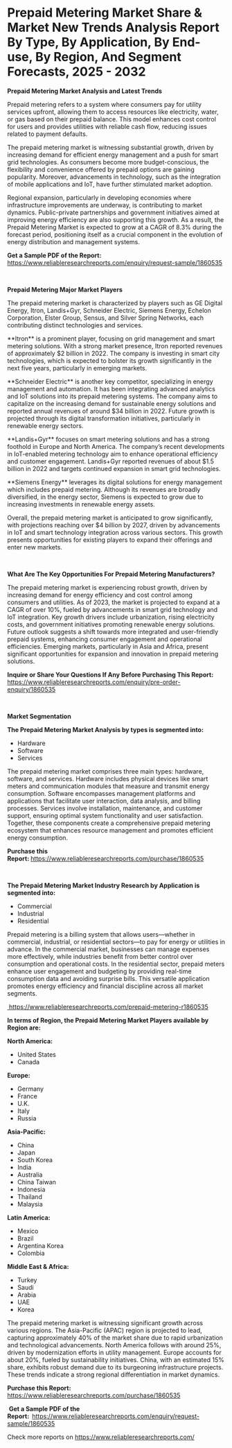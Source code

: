 <p><h1>Prepaid Metering Market Share & Market New Trends Analysis Report By Type, By Application, By End-use, By Region, And Segment Forecasts, 2025 - 2032</h1></p><p><strong>Prepaid Metering Market Analysis and Latest Trends</strong></p>
<p><p>Prepaid metering refers to a system where consumers pay for utility services upfront, allowing them to access resources like electricity, water, or gas based on their prepaid balance. This model enhances cost control for users and provides utilities with reliable cash flow, reducing issues related to payment defaults. </p><p>The prepaid metering market is witnessing substantial growth, driven by increasing demand for efficient energy management and a push for smart grid technologies. As consumers become more budget-conscious, the flexibility and convenience offered by prepaid options are gaining popularity. Moreover, advancements in technology, such as the integration of mobile applications and IoT, have further stimulated market adoption.</p><p>Regional expansion, particularly in developing economies where infrastructure improvements are underway, is contributing to market dynamics. Public-private partnerships and government initiatives aimed at improving energy efficiency are also supporting this growth. As a result, the Prepaid Metering Market is expected to grow at a CAGR of 8.3% during the forecast period, positioning itself as a crucial component in the evolution of energy distribution and management systems. </p></p>
<p><strong>Get a Sample PDF of the Report:&nbsp;</strong> <a href="https://www.reliableresearchreports.com/enquiry/request-sample/1860535?utm_campaign=2222&utm_medium=2&utm_source=Github&utm_content=ia&utm_term=23022025&utm_id=prepaid-metering">https://www.reliableresearchreports.com/enquiry/request-sample/1860535</a></p>
<p>&nbsp;</p>
<p><strong>Prepaid Metering Major Market Players</strong></p>
<p><p>The prepaid metering market is characterized by players such as GE Digital Energy, Itron, Landis+Gyr, Schneider Electric, Siemens Energy, Echelon Corporation, Elster Group, Sensus, and Silver Spring Networks, each contributing distinct technologies and services.</p><p>**Itron** is a prominent player, focusing on grid management and smart metering solutions. With a strong market presence, Itron reported revenues of approximately $2 billion in 2022. The company is investing in smart city technologies, which is expected to bolster its growth significantly in the next five years, particularly in emerging markets.</p><p>**Schneider Electric** is another key competitor, specializing in energy management and automation. It has been integrating advanced analytics and IoT solutions into its prepaid metering systems. The company aims to capitalize on the increasing demand for sustainable energy solutions and reported annual revenues of around $34 billion in 2022. Future growth is projected through its digital transformation initiatives, particularly in renewable energy sectors.</p><p>**Landis+Gyr** focuses on smart metering solutions and has a strong foothold in Europe and North America. The company’s recent developments in IoT-enabled metering technology aim to enhance operational efficiency and customer engagement. Landis+Gyr reported revenues of about $1.5 billion in 2022 and targets continued expansion in smart grid technologies.</p><p>**Siemens Energy** leverages its digital solutions for energy management which includes prepaid metering. Although its revenues are broadly diversified, in the energy sector, Siemens is expected to grow due to increasing investments in renewable energy assets.</p><p>Overall, the prepaid metering market is anticipated to grow significantly, with projections reaching over $4 billion by 2027, driven by advancements in IoT and smart technology integration across various sectors. This growth presents opportunities for existing players to expand their offerings and enter new markets.</p></p>
<p>&nbsp;</p>
<p><strong>What Are The Key Opportunities For Prepaid Metering Manufacturers?</strong></p>
<p><p>The prepaid metering market is experiencing robust growth, driven by increasing demand for energy efficiency and cost control among consumers and utilities. As of 2023, the market is projected to expand at a CAGR of over 10%, fueled by advancements in smart grid technology and IoT integration. Key growth drivers include urbanization, rising electricity costs, and government initiatives promoting renewable energy solutions. Future outlook suggests a shift towards more integrated and user-friendly prepaid systems, enhancing consumer engagement and operational efficiencies. Emerging markets, particularly in Asia and Africa, present significant opportunities for expansion and innovation in prepaid metering solutions.</p></p>
<p><strong>Inquire or Share Your Questions If Any Before Purchasing This Report:</strong> <a href="https://www.reliableresearchreports.com/enquiry/pre-order-enquiry/1860535?utm_campaign=2222&utm_medium=2&utm_source=Github&utm_content=ia&utm_term=23022025&utm_id=prepaid-metering">https://www.reliableresearchreports.com/enquiry/pre-order-enquiry/1860535</a></p>
<p>&nbsp;</p>
<p><strong>Market Segmentation</strong></p>
<p><strong>The Prepaid Metering Market Analysis by types is segmented into:</strong></p>
<p><ul><li>Hardware</li><li>Software</li><li>Services</li></ul></p>
<p><p>The prepaid metering market comprises three main types: hardware, software, and services. Hardware includes physical devices like smart meters and communication modules that measure and transmit energy consumption. Software encompasses management platforms and applications that facilitate user interaction, data analysis, and billing processes. Services involve installation, maintenance, and customer support, ensuring optimal system functionality and user satisfaction. Together, these components create a comprehensive prepaid metering ecosystem that enhances resource management and promotes efficient energy consumption.</p></p>
<p><strong>Purchase this Report:&nbsp;</strong><a href="https://www.reliableresearchreports.com/purchase/1860535?utm_campaign=2222&utm_medium=2&utm_source=Github&utm_content=ia&utm_term=23022025&utm_id=prepaid-metering">https://www.reliableresearchreports.com/purchase/1860535</a></p>
<p>&nbsp;</p>
<p><strong>The Prepaid Metering Market Industry Research by Application is segmented into:</strong></p>
<p><ul><li>Commercial</li><li>Industrial</li><li>Residential</li></ul></p>
<p><p>Prepaid metering is a billing system that allows users—whether in commercial, industrial, or residential sectors—to pay for energy or utilities in advance. In the commercial market, businesses can manage expenses more effectively, while industries benefit from better control over consumption and operational costs. In the residential sector, prepaid meters enhance user engagement and budgeting by providing real-time consumption data and avoiding surprise bills. This versatile application promotes energy efficiency and financial discipline across all market segments.</p></p>
<p><a href="https://www.reliableresearchreports.com/prepaid-metering-r1860535?utm_campaign=2222&utm_medium=2&utm_source=Github&utm_content=ia&utm_term=23022025&utm_id=prepaid-metering">&nbsp;https://www.reliableresearchreports.com/prepaid-metering-r1860535</a></p>
<p><strong>In terms of Region, the Prepaid Metering Market Players available by Region are:</strong></p>
<p>
    <p> <strong> North America: </strong>
        <ul>
            <li>United States</li>
            <li>Canada</li>
        </ul>
        </p> 
    <p> <strong> Europe: </strong>
        <ul>
            <li>Germany</li>
            <li>France</li>
            <li>U.K.</li>
            <li>Italy</li>
            <li>Russia</li>
        </ul>
        </p> 
    <p> <strong> Asia-Pacific: </strong>
        <ul>
            <li>China</li>
            <li>Japan</li>
            <li>South Korea</li>
            <li>India</li>
            <li>Australia</li>
            <li>China Taiwan</li>
            <li>Indonesia</li>
            <li>Thailand</li>
            <li>Malaysia</li>
        </ul>
        </p> 
    <p> <strong> Latin America: </strong>
        <ul>
            <li>Mexico</li>
            <li>Brazil</li>
            <li>Argentina Korea</li>
            <li>Colombia</li>
        </ul>
        </p> 
    <p> <strong> Middle East & Africa: </strong>
        <ul>
            <li>Turkey</li>
            <li>Saudi</li>
            <li>Arabia</li>
            <li>UAE</li>
            <li>Korea</li>
        </ul>
    </p>
    </p>
<p><p>The prepaid metering market is witnessing significant growth across various regions. The Asia-Pacific (APAC) region is projected to lead, capturing approximately 40% of the market share due to rapid urbanization and technological advancements. North America follows with around 25%, driven by modernization efforts in utility management. Europe accounts for about 20%, fueled by sustainability initiatives. China, with an estimated 15% share, exhibits robust demand due to its burgeoning infrastructure projects. These trends indicate a strong regional differentiation in market dynamics.</p></p>
<p><strong>Purchase this Report: </strong><a href="https://www.reliableresearchreports.com/purchase/1860535?utm_campaign=2222&utm_medium=2&utm_source=Github&utm_content=ia&utm_term=23022025&utm_id=prepaid-metering">https://www.reliableresearchreports.com/purchase/1860535</a></p>
<p>&nbsp;<strong>Get a Sample PDF of the Report:&nbsp;&nbsp;</strong><a href="https://www.reliableresearchreports.com/enquiry/request-sample/1860535?utm_campaign=2222&utm_medium=2&utm_source=Github&utm_content=ia&utm_term=23022025&utm_id=prepaid-metering">https://www.reliableresearchreports.com/enquiry/request-sample/1860535</a></p>
<p><strong></strong></p>
<p>Check more reports on <a href="https://www.reliableresearchreports.com/?utm_campaign=2222&utm_medium=2&utm_source=Github&utm_content=ia&utm_term=23022025&utm_id=prepaid-metering">https://www.reliableresearchreports.com/</a></p>
